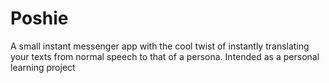 # Poshie
A small instant messenger app with the cool twist of instantly translating your texts from normal speech to that of a persona. Intended as a personal learning project
